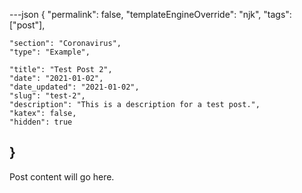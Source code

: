 ---json
{
	"permalink": false,
	"templateEngineOverride": "njk",
	"tags": ["post"],
	
	"section": "Coronavirus",
	"type": "Example",

	"title": "Test Post 2",
	"date": "2021-01-02",
	"date_updated": "2021-01-02",
	"slug": "test-2",
	"description": "This is a description for a test post.",
	"katex": false,
	"hidden": true
}
---

Post content will go here.
